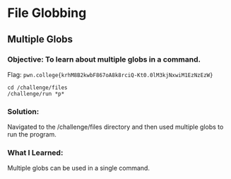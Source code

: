 # File Globbing
## Multiple Globs

### Objective: To learn about multiple globs in a command.

Flag: `pwn.college{krhM8B2kwbF867oA8k8rciQ-Kt0.0lM3kjNxwiM1EzNzEzW}`

```
cd /challenge/files
/challenge/run *p*
```

### Solution:

Navigated to the /challenge/files directory and then used multiple globs to run the program.

### What I Learned: 

Multiple globs can be used in a single command.
